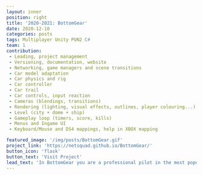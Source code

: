 ```yaml
---
layout: inner
position: right
title: '2020-2021: BottomGear'
date: 2020-12-10
categories: posts
tags: Multiplayer Unity PUN2 C# 
team: 1
contribution: 
 - Leading, project management
 - Versioning, documentation, website
 - Networking, game managers and scene transitions
 - Car model adaptation
 - Car physics and rig
 - Car controller
 - Car trail
 - Car controls, input reaction
 - Cameras (blendings, transitions)
 - Rendering (lighting, visual effects, outlines, player colouring...)
 - Level (city + dome + ship)
 - Gameplay loop (timers, score, kills)
 - Menus and Ingame UI
 - Keyboard/Mouse and DS4 mappings, help in XBOX mapping

featured_image: '/img/posts/BottomGear.gif'
project_link: 'https://netsquad.github.io/BottomGear/'
button_icon: 'flask'
button_text: 'Visit Project'
lead_text: 'In BottomGear you are a professional pilot in the most popular racing show in the world. Take control of the BattleRoller and face off against 5 other players in online battles to show the world who is the champion!'
---
```

